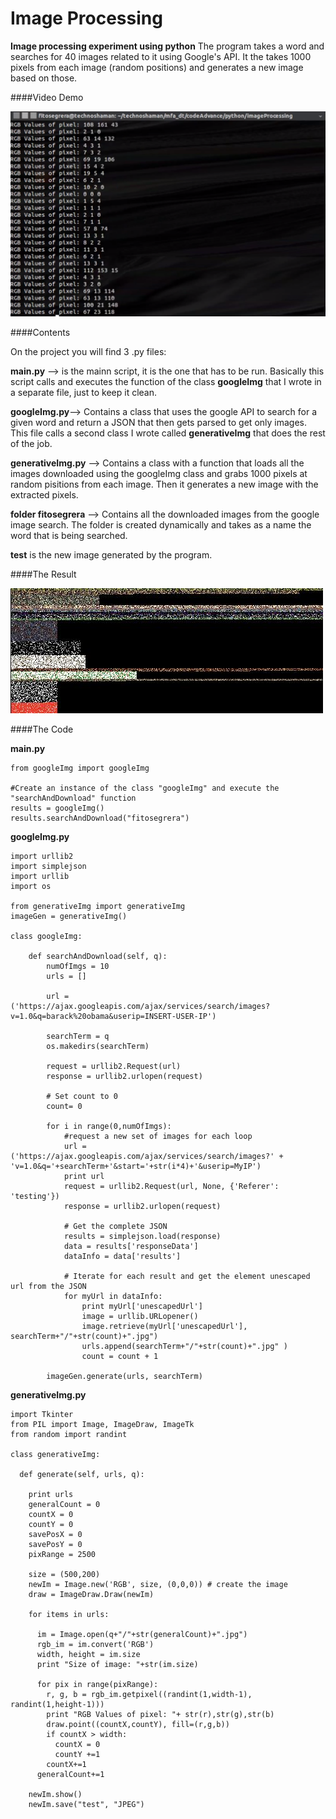 Image Processing
================

**Image processing experiment using python** The program takes a word and searches for 40 images related to it using Google's API. It the takes 1000 pixels from each image (random positions) and generates a new image based on those.

####Video Demo

[![thumb.png](/week3/imageProcessing/thumb.png)](https://www.youtube.com/watch?v=KpD7MqYX5Ew)

####Contents

On the project you will find 3 .py files:

**main.py** --> is the mainn script, it is the one that has to be run. Basically this script calls and executes the function of the class **googleImg** that I wrote in a separate file, just to keep it clean.

**googleImg.py**--> Contains a class that uses the google API to search for a given word and return a JSON that then gets parsed to get only images. This file calls a second class I wrote called **generativeImg** that does the rest of the job.

**generativeImg.py** --> Contains a class with a function that loads all the images downloaded using the googleImg class and grabs 1000 pixels at random pisitions from each image. Then it generates a new image with the extracted pixels.

**folder fitosegrera** --> Contains all the downloaded images from the google image search. The folder is created dynamically and takes as a name the word that is being searched.

**test** is the new image generated by the program.

####The Result

![test.jpg](/week3/imageProcessing/test)

####The Code

**main.py**

	from googleImg import googleImg

	#Create an instance of the class "googleImg" and execute the "searchAndDownload" function
	results = googleImg()
	results.searchAndDownload("fitosegrera")


**googleImg.py**

	import urllib2
	import simplejson
	import urllib
	import os

	from generativeImg import generativeImg
	imageGen = generativeImg()

	class googleImg:

		def searchAndDownload(self, q):
			numOfImgs = 10
			urls = []

			url = ('https://ajax.googleapis.com/ajax/services/search/images?v=1.0&q=barack%20obama&userip=INSERT-USER-IP')

			searchTerm = q
			os.makedirs(searchTerm)

			request = urllib2.Request(url)
			response = urllib2.urlopen(request)

			# Set count to 0
			count= 0

			for i in range(0,numOfImgs):
			    #request a new set of images for each loop
			    url = ('https://ajax.googleapis.com/ajax/services/search/images?' + 'v=1.0&q='+searchTerm+'&start='+str(i*4)+'&userip=MyIP')
			    print url
			    request = urllib2.Request(url, None, {'Referer': 'testing'})
			    response = urllib2.urlopen(request)

			    # Get the complete JSON
			    results = simplejson.load(response)
			    data = results['responseData']
			    dataInfo = data['results']

			    # Iterate for each result and get the element unescaped url from the JSON
			    for myUrl in dataInfo:
			        print myUrl['unescapedUrl']
			        image = urllib.URLopener()
			        image.retrieve(myUrl['unescapedUrl'], searchTerm+"/"+str(count)+".jpg")
			        urls.append(searchTerm+"/"+str(count)+".jpg" )
			        count = count + 1

			imageGen.generate(urls, searchTerm)  


**generativeImg.py**

	import Tkinter
	from PIL import Image, ImageDraw, ImageTk
	from random import randint

	class generativeImg:

	  def generate(self, urls, q):

	    print urls
	    generalCount = 0
	    countX = 0
	    countY = 0
	    savePosX = 0
	    savePosY = 0
	    pixRange = 2500

	    size = (500,200)
	    newIm = Image.new('RGB', size, (0,0,0)) # create the image
	    draw = ImageDraw.Draw(newIm)

	    for items in urls:

	      im = Image.open(q+"/"+str(generalCount)+".jpg")
	      rgb_im = im.convert('RGB')
	      width, height = im.size
	      print "Size of image: "+str(im.size)

	      for pix in range(pixRange):
	        r, g, b = rgb_im.getpixel((randint(1,width-1), randint(1,height-1)))
	        print "RGB Values of pixel: "+ str(r),str(g),str(b)
	        draw.point((countX,countY), fill=(r,g,b))
	        if countX > width:
	          countX = 0
	          countY +=1
	        countX+=1
	      generalCount+=1

	    newIm.show()
	    newIm.save("test", "JPEG")

